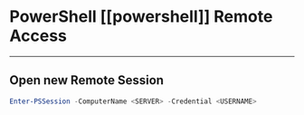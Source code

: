 # PowerShell [[powershell]] Remote Access


---
## Open new Remote Session

```powershell
Enter-PSSession -ComputerName <SERVER> -Credential <USERNAME>
```

